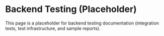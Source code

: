 # Backend Testing (Placeholder)

This page is a placeholder for backend testing documentation (integration tests, test infrastructure, and sample reports).
